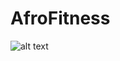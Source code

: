 # AfroFitness
![alt text](https://cdna.artstation.com/p/assets/images/images/004/676/238/large/gustavo-furstenau-black-power-girl.jpg?1485447629)

